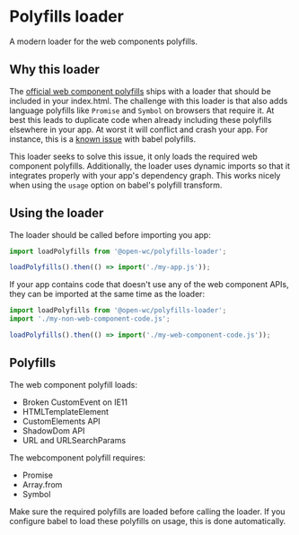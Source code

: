 # Polyfills loader

[//]: # (AUTO INSERT HEADER PREPUBLISH)

A modern loader for the web components polyfills.

## Why this loader
The [official web component polyfills](https://github.com/webcomponents/webcomponentsjs) ships with a loader that should be included in your index.html. The challenge with this loader is that also adds language polyfills like `Promise` and `Symbol` on browsers that require it. At best this leads to duplicate code when already including these polyfills elsewhere in your app. At worst it will conflict and crash your app. For instance, this is a [known issue](https://github.com/webcomponents/webcomponentsjs/issues/972) with babel polyfills.

This loader seeks to solve this issue, it only loads the required web component polyfills. Additionally, the loader uses dynamic imports so that it integrates properly with your app's dependency graph. This works nicely when using the `usage` option on babel's polyfill transform.

## Using the loader
The loader should be called before importing you app:

```javascript
import loadPolyfills from '@open-wc/polyfills-loader';

loadPolyfills().then(() => import('./my-app.js'));
```

If your app contains code that doesn't use any of the web component APIs, they can be imported at the same time as the loader:

```javascript
import loadPolyfills from '@open-wc/polyfills-loader';
import './my-non-web-component-code.js';

loadPolyfills().then(() => import('./my-web-component-code.js'));
```

## Polyfills
The web component polyfill loads:
- Broken CustomEvent on IE11
- HTMLTemplateElement
- CustomElements API
- ShadowDom API
- URL and URLSearchParams

The webcomponent polyfill requires:
- Promise
- Array.from
- Symbol

Make sure the required polyfills are loaded before calling the loader. If you configure babel to load these polyfills on usage, this is done automatically.